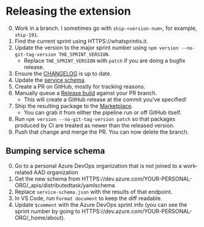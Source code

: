 # Releasing the extension

0. Work in a branch. I sometimes go with `ship-<version-num>`, for example, `ship-191`.
0. Find the current sprint using HTTPS://whatsprintis.it.
0. Update the version to the major sprint number using `npm version --no-git-tag-version THE_SPRINT_VERSION`.
    - Replace `THE_SPRINT_VERSION` with `patch` if you are doing a bugfix release.
0. Ensure the [CHANGELOG](CHANGELOG.md) is up to date.
0. Update the [service schema](#bumping-service-schema).
0. Create a PR on GitHub, mostly for tracking reasons.
0. Manually queue a [Release build](HTTPS://dev.azure.com/mseng/PipelineTools/_build?definitionId=17237) against your PR branch.
    - This will create a GitHub release at the commit you've specified!
0. Ship the resulting package to the [Marketplace](HTTPS://marketplace.visualstudio.com/manage/publishers/ms-azure-devops).
    - You can grab it from either the pipeline run or off GitHub itself.
0. Run `npm version --no-git-tag-version patch` so that packages produced by CI are treated as newer than the released version.
0. Push that change and merge the PR. You can now delete the branch.

## Bumping service schema

0. Go to a personal Azure DevOps organization that is not joined to a work-related AAD organization
0. Get the new schema from HTTPS://dev.azure.com/YOUR-PERSONAL-ORG/_apis/distributedtask/yamlschema
0. Replace `service-schema.json` with the results of that endpoint.
0. In VS Code, run `Format document` to keep the diff readable.
0. Update `$comment` with the Azure DevOps sprint info (you can see the sprint number by going to HTTPS://dev.azure.com/YOUR-PERSONAL-ORG/_home/about).

